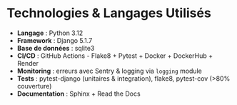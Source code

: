 # Technologies & Langages Utilisés

- **Langage** : Python 3.12
- **Framework** : Django 5.1.7
- **Base de données** : sqlite3
- **CI/CD** : GitHub Actions - Flake8 + Pytest + Docker + DockerHub + Render
- **Monitoring** : erreurs avec Sentry & logging via `logging` module
- **Tests** : pytest-django (unitaires & integration), flake8, pytest-cov (>80% couverture)
- **Documentation** : Sphinx + Read the Docs
